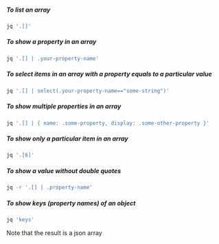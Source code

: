 ##### To list an array

```sh
jq '.[]'
```

##### To show a property in an array

```sh
jq '.[] | .your-property-name'
```

##### To select items in an array with a property equals to a particular value

```sh
jq '.[] | select(.your-property-name=="some-string")'
```

##### To show multiple properties in an array

```sh
jq '.[] | { name: .some-property, display: .some-other-property }'
```

##### To show only a particular item in an array

```sh
jq '.[6]'
```

##### To show a value without double quotes

```sh
jq -r '.[] | .property-name'
```

##### To show keys (property names) of an object

```sh
jq 'keys'
```

Note that the result is a json array
